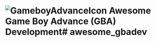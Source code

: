 # ![GameboyAdvanceIcon](https://img.icons8.com/color/50/000000/visual-game-boy.png) Awesome Game Boy Advance (GBA) Development# awesome_gbadev
